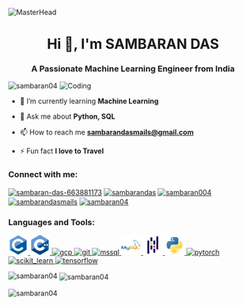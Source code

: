 ![MasterHead](https://d1m75rqqgidzqn.cloudfront.net/wp-data/2021/04/30155455/ML.jpg)
<h1 align="center">Hi 👋, I'm SAMBARAN DAS</h1>
<h3 align="center">A Passionate Machine Learning Engineer from India</h3>
<img align="right" alt="Coding" width="400" src="https://user-images.githubusercontent.com/60257288/169688266-0dba71e8-949d-4bc6-a048-0059ef1f994b.jpg">

<p align="left"> <img src="https://komarev.com/ghpvc/?username=sambaran04&label=Profile%20views&color=0e75b6&style=flat" alt="sambaran04" /> </p>

- 🌱 I’m currently learning **Machine Learning**

- 💬 Ask me about **Python, SQL**

- 📫 How to reach me **sambarandasmails@gmail.com**

- ⚡ Fun fact **I love to Travel**

<h3 align="left">Connect with me:</h3>
<p align="left">
<a href="https://linkedin.com/in/sambaran-das-663881173" target="blank"><img align="center" src="https://raw.githubusercontent.com/rahuldkjain/github-profile-readme-generator/master/src/images/icons/Social/linked-in-alt.svg" alt="sambaran-das-663881173" height="30" width="40" /></a>
<a href="https://kaggle.com/sambarandas" target="blank"><img align="center" src="https://raw.githubusercontent.com/rahuldkjain/github-profile-readme-generator/master/src/images/icons/Social/kaggle.svg" alt="sambarandas" height="30" width="40" /></a>
<a href="https://www.codechef.com/users/sambaran004" target="blank"><img align="center" src="https://cdn.jsdelivr.net/npm/simple-icons@3.1.0/icons/codechef.svg" alt="sambaran004" height="30" width="40" /></a>
<a href="https://www.hackerrank.com/sambarandasmails" target="blank"><img align="center" src="https://raw.githubusercontent.com/rahuldkjain/github-profile-readme-generator/master/src/images/icons/Social/hackerrank.svg" alt="sambarandasmails" height="30" width="40" /></a>
<a href="https://www.leetcode.com/sambaran04" target="blank"><img align="center" src="https://raw.githubusercontent.com/rahuldkjain/github-profile-readme-generator/master/src/images/icons/Social/leet-code.svg" alt="sambaran04" height="30" width="40" /></a>
</p>

<h3 align="left">Languages and Tools:</h3>
<p align="left"> <a href="https://www.cprogramming.com/" target="_blank" rel="noreferrer"> <img src="https://raw.githubusercontent.com/devicons/devicon/master/icons/c/c-original.svg" alt="c" width="40" height="40"/> </a> <a href="https://www.w3schools.com/cpp/" target="_blank" rel="noreferrer"> <img src="https://raw.githubusercontent.com/devicons/devicon/master/icons/cplusplus/cplusplus-original.svg" alt="cplusplus" width="40" height="40"/> </a> <a href="https://cloud.google.com" target="_blank" rel="noreferrer"> <img src="https://www.vectorlogo.zone/logos/google_cloud/google_cloud-icon.svg" alt="gcp" width="40" height="40"/> </a> <a href="https://git-scm.com/" target="_blank" rel="noreferrer"> <img src="https://www.vectorlogo.zone/logos/git-scm/git-scm-icon.svg" alt="git" width="40" height="40"/> </a> <a href="https://www.microsoft.com/en-us/sql-server" target="_blank" rel="noreferrer"> <img src="https://www.svgrepo.com/show/303229/microsoft-sql-server-logo.svg" alt="mssql" width="40" height="40"/> </a> <a href="https://www.mysql.com/" target="_blank" rel="noreferrer"> <img src="https://raw.githubusercontent.com/devicons/devicon/master/icons/mysql/mysql-original-wordmark.svg" alt="mysql" width="40" height="40"/> </a> <a href="https://pandas.pydata.org/" target="_blank" rel="noreferrer"> <img src="https://raw.githubusercontent.com/devicons/devicon/2ae2a900d2f041da66e950e4d48052658d850630/icons/pandas/pandas-original.svg" alt="pandas" width="40" height="40"/> </a> <a href="https://www.python.org" target="_blank" rel="noreferrer"> <img src="https://raw.githubusercontent.com/devicons/devicon/master/icons/python/python-original.svg" alt="python" width="40" height="40"/> </a> <a href="https://pytorch.org/" target="_blank" rel="noreferrer"> <img src="https://www.vectorlogo.zone/logos/pytorch/pytorch-icon.svg" alt="pytorch" width="40" height="40"/> </a> <a href="https://scikit-learn.org/" target="_blank" rel="noreferrer"> <img src="https://upload.wikimedia.org/wikipedia/commons/0/05/Scikit_learn_logo_small.svg" alt="scikit_learn" width="40" height="40"/> </a> <a href="https://www.tensorflow.org" target="_blank" rel="noreferrer"> <img src="https://www.vectorlogo.zone/logos/tensorflow/tensorflow-icon.svg" alt="tensorflow" width="40" height="40"/> </a> </p>

<p><img align="left" src="https://github-readme-stats.vercel.app/api/top-langs?username=sambaran04&show_icons=true&locale=en&layout=compact" alt="sambaran04" /></p>

<p>&nbsp;<img align="center" src="https://github-readme-stats.vercel.app/api?username=sambaran04&show_icons=true&locale=en" alt="sambaran04" /></p>

<p><img align="center" src="https://github-readme-streak-stats.herokuapp.com/?user=sambaran04&" alt="sambaran04" /></p>
